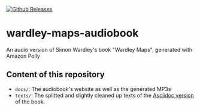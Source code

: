 [![Github Releases](https://img.shields.io/github/downloads/feststelltaste/wardley-maps-audiobook/total?label=downloads%20%28since%20Feb%2011%2C%202021%29)](https://github.com/feststelltaste/wardley-maps-audiobook/releases/)

# wardley-maps-audiobook
An audio version of Simon Wardley's book "Wardley Maps", generated with Amazon Polly

## Content of this repository

* `docs/`: The audiobook's website as well as the generated MP3s
* `texts/`: The splitted and slightly cleaned up texts of the [Asciidoc version](https://github.com/andrewharmellaw/wardley-maps-book) of the book.
